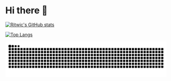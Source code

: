 # Hi there 👋

[![Ritwic's GitHub stats](https://github-readme-stats.vercel.app/api?username=raptor1820&show_icons=true&count_private=true&theme=radical)](https://github.com/anuraghazra/github-readme-stats)

[![Top Langs](https://github-readme-stats.vercel.app/api/top-langs/?username=raptor1820&theme=radical)](https://github.com/anuraghazra/github-readme-stats)

![GitHub Snake Light](github-user-contribution.svg)
<!--
**raptor1820/raptor1820** is a ✨ _special_ ✨ repository because its `README.md` (this file) appears on your GitHub profile.

Here are some ideas to get you started:

- 🔭 I’m currently working on ...
- 🌱 I’m currently learning ...
- 👯 I’m looking to collaborate on ...
- 🤔 I’m looking for help with ...
- 💬 Ask me about ...
- 📫 How to reach me: ...
- 😄 Pronouns: ...
- ⚡ Fun fact: ...
-->
